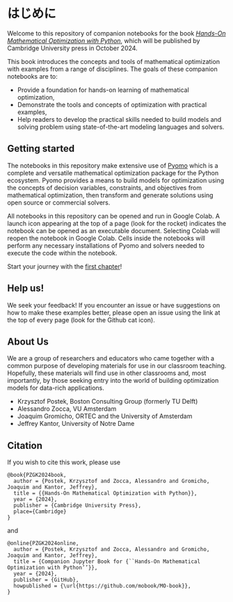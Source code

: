 # はじめに

Welcome to this repository of companion notebooks for the book *[Hands-On Mathematical Optimization with Python](https://www.cambridge.org/highereducation/books/hands-on-mathematical-optimization-with-python/F15ABA8AF886E7E6F7444151F40683A1#overview)*, which will be published by Cambridge University press in October 2024. 

This book introduces the concepts and tools of mathematical optimization with examples from a range of disciplines. The goals of these companion notebooks are to:

* Provide a foundation for hands-on learning of mathematical optimization,
* Demonstrate the tools and concepts of optimization with practical examples,
* Help readers to develop the practical skills needed to build models and solving problem using state-of-the-art modeling languages and solvers.

## Getting started

The notebooks in this repository make extensive use of [Pyomo](https://en.wikipedia.org/wiki/Pyomo) which is a complete and versatile mathematical optimization package for the Python ecosystem. Pyomo provides a means to build models for optimization using the concepts of decision variables, constraints, and objectives from mathematical optimization, then transform and generate solutions using open source or commercial solvers.

All notebooks in this repository can be opened and run in Google Colab. A launch icon appearing at the top of a page (look for the rocket) indicates the notebook can be opened as an executable document. Selecting Colab will reopen the notebook in Google Colab. Cells inside the notebooks will perform any necessary installations of Pyomo and solvers needed to execute the code within the notebook.

Start your journey with the [first chapter](/notebooks/01/01.00.md)!

## Help us!

We seek your feedback! If you encounter an issue or have suggestions on how to make these examples better, please open an issue using the link at the top of every page (look for the Github cat icon). 

## About Us

We are a group of researchers and educators who came together with a common purpose of developing materials for use in our classroom teaching. Hopefully, these materials will find use in other classrooms and, most importantly, by those seeking entry into the world of building optimization models for data-rich applications.

* Krzysztof Postek, Boston Consulting Group (formerly TU Delft)
* Alessandro Zocca, VU Amsterdam
* Joaquim Gromicho, ORTEC and the University of Amsterdam
* Jeffrey Kantor, University of Notre Dame

## Citation

If you wish to cite this work, please use

```
@book{PZGK2024book,
  author = {Postek, Krzysztof and Zocca, Alessandro and Gromicho, Joaquim and Kantor, Jeffrey},
  title = {{Hands-On Mathematical Optimization with Python}},
  year = {2024},
  publisher = {Cambridge University Press},
  place={Cambridge}
}
```

and

```
@online{PZGK2024online,
  author = {Postek, Krzysztof and Zocca, Alessandro and Gromicho, Joaquim and Kantor, Jeffrey},
  title = {Companion Jupyter Book for {``Hands-On Mathematical Optimization with Python’’}},
  year = {2024},
  publisher = {GitHub},
  howpublished = {\url{https://github.com/mobook/MO-book}},
}
```